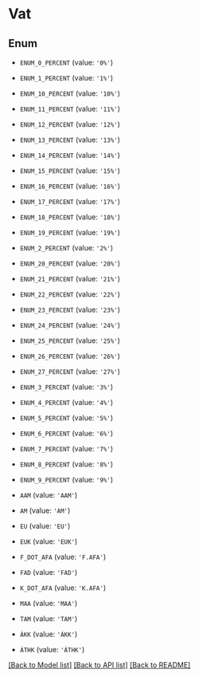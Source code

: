 # Vat


## Enum

* `ENUM_0_PERCENT` (value: `'0%'`)

* `ENUM_1_PERCENT` (value: `'1%'`)

* `ENUM_10_PERCENT` (value: `'10%'`)

* `ENUM_11_PERCENT` (value: `'11%'`)

* `ENUM_12_PERCENT` (value: `'12%'`)

* `ENUM_13_PERCENT` (value: `'13%'`)

* `ENUM_14_PERCENT` (value: `'14%'`)

* `ENUM_15_PERCENT` (value: `'15%'`)

* `ENUM_16_PERCENT` (value: `'16%'`)

* `ENUM_17_PERCENT` (value: `'17%'`)

* `ENUM_18_PERCENT` (value: `'18%'`)

* `ENUM_19_PERCENT` (value: `'19%'`)

* `ENUM_2_PERCENT` (value: `'2%'`)

* `ENUM_20_PERCENT` (value: `'20%'`)

* `ENUM_21_PERCENT` (value: `'21%'`)

* `ENUM_22_PERCENT` (value: `'22%'`)

* `ENUM_23_PERCENT` (value: `'23%'`)

* `ENUM_24_PERCENT` (value: `'24%'`)

* `ENUM_25_PERCENT` (value: `'25%'`)

* `ENUM_26_PERCENT` (value: `'26%'`)

* `ENUM_27_PERCENT` (value: `'27%'`)

* `ENUM_3_PERCENT` (value: `'3%'`)

* `ENUM_4_PERCENT` (value: `'4%'`)

* `ENUM_5_PERCENT` (value: `'5%'`)

* `ENUM_6_PERCENT` (value: `'6%'`)

* `ENUM_7_PERCENT` (value: `'7%'`)

* `ENUM_8_PERCENT` (value: `'8%'`)

* `ENUM_9_PERCENT` (value: `'9%'`)

* `AAM` (value: `'AAM'`)

* `AM` (value: `'AM'`)

* `EU` (value: `'EU'`)

* `EUK` (value: `'EUK'`)

* `F_DOT_AFA` (value: `'F.AFA'`)

* `FAD` (value: `'FAD'`)

* `K_DOT_AFA` (value: `'K.AFA'`)

* `MAA` (value: `'MAA'`)

* `TAM` (value: `'TAM'`)

* `ÁKK` (value: `'ÁKK'`)

* `ÁTHK` (value: `'ÁTHK'`)

[[Back to Model list]](../README.md#documentation-for-models) [[Back to API list]](../README.md#documentation-for-api-endpoints) [[Back to README]](../README.md)


